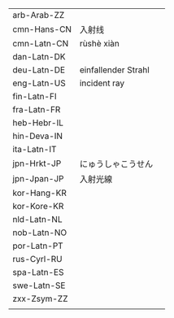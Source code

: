 | | | |
|-|-|-|
| arb-Arab-ZZ |  |  |
| cmn-Hans-CN | 入射线 |  |
| cmn-Latn-CN | rùshè xiàn |  |
| dan-Latn-DK |  |  |
| deu-Latn-DE | einfallender Strahl |  |
| eng-Latn-US | incident ray |  |
| fin-Latn-FI |  |  |
| fra-Latn-FR |  |  |
| heb-Hebr-IL |  |  |
| hin-Deva-IN |  |  |
| ita-Latn-IT |  |  |
| jpn-Hrkt-JP | にゅうしゃこうせん |  |
| jpn-Jpan-JP | 入射光線 |  |
| kor-Hang-KR |  |  |
| kor-Kore-KR |  |  |
| nld-Latn-NL |  |  |
| nob-Latn-NO |  |  |
| por-Latn-PT |  |  |
| rus-Cyrl-RU |  |  |
| spa-Latn-ES |  |  |
| swe-Latn-SE |  |  |
| zxx-Zsym-ZZ |  |  |
|  |  |  |